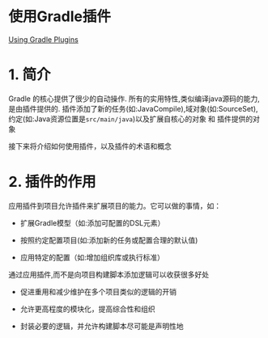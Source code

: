 # 使用Gradle插件

[Using Gradle Plugins](https://docs.gradle.org/current/userguide/plugins.html)



# 1. 简介

Gradle 的核心提供了很少的自动操作. 所有的实用特性,类似编译java源码的能力, 是由插件提供的. 插件添加了新的任务(如:JavaCompile),域对象(如:SourceSet),约定(如:Java资源位置是`src/main/java`)以及扩展自核心的对象 和 插件提供的对象

接下来将介绍如何使用插件，以及插件的术语和概念


# 2. 插件的作用

应用插件到项目允许插件来扩展项目的能力。它可以做的事情，如：

- 扩展Gradle模型（如:添加可配置的DSL元素）

- 按照约定配置项目(如:添加新的任务或配置合理的默认值)

- 应用特定的配置（如:增加组织库或执行标准）


通过应用插件,而不是向项目构建脚本添加逻辑可以收获很多好处

- 促进重用和减少维护在多个项目类似的逻辑的开销

- 允许更高程度的模块化，提高综合性和组织

- 封装必要的逻辑，并允许构建脚本尽可能是声明性地



